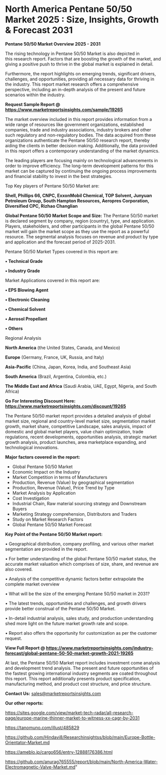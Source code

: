 # North America Pentane 50/50 Market 2025 : Size, Insights, Growth & Forecast 2031

<Strong> Pentane 50/50 Market Overview 2025 - 2031</strong>

The rising technology in Pentane 50/50 Market is also depicted in this research report. Factors that are boosting the growth of the market, and giving a positive push to thrive in the global market is explained in detail.

Furthermore, the report highlights on emerging trends, significant drivers, challenges, and opportunities, providing all necessary data for thriving in the industry. This report market research offers a comprehensive perspective, including an in-depth analysis of the present and future scenarios within the industry.

<strong>Request Sample Report @ <a href=https://www.marketreportsinsights.com/sample/19265>https://www.marketreportsinsights.com/sample/19265</a></strong>

The market overview included in this report provides information from a wide range of resources like government organizations, established companies, trade and industry associations, industry brokers and other such regulatory and non-regulatory bodies. The data acquired from these organizations authenticate the Pentane 50/50 research report, thereby aiding the clients in better decision making. Additionally, the data provided in this report offers a contemporary understanding of the market dynamics.

The leading players are focusing mainly on technological advancements in order to improve efficiency. The long-term development patterns for this market can be captured by continuing the ongoing process improvements and financial stability to invest in the best strategies.

Top Key players of Pentane 50/50 Market are:

<strong>Shell, Phillips 66, CNPC, ExxonMobil Chemical, TOP Solvent, Junyuan Petroleum Group, South Hampton Resources, Aeropres Corporation, Diversified CPC, Rizhao Changlian</strong>

<strong><b>Global Pentane 50/50 Market Scope and Size:</b></strong>
The Pentane 50/50 market is declared segment by company, region (country), type, and application. Players, stakeholders, and other participants in the global Pentane 50/50 market will gain the market scope as they use the report as a powerful resource. The segmental analysis focuses on revenue and product by type and application and the forecast period of 2025-2031.

Pentane 50/50 Market Types covered in this report are:

<strong>• Technical Grade

• Industry Grade</strong>

Market Applications covered in this report are:

<strong>• EPS Blowing Agent

• Electronic Cleaning

• Chemical Solvent

• Aerosol Propellant

• Others</strong> 

Regional Analysis

<strong>North America</strong> (the United States, Canada, and Mexico)

<strong>Europe</strong> (Germany, France, UK, Russia, and Italy)

<strong>Asia-Pacific</strong> (China, Japan, Korea, India, and Southeast Asia)

<strong>South America</strong> (Brazil, Argentina, Colombia, etc.)

<strong>The Middle East and Africa</strong> (Saudi Arabia, UAE, Egypt, Nigeria, and South Africa)

<strong>Go For Interesting Discount Here: <a href=https://www.marketreportsinsights.com/discount/19265>https://www.marketreportsinsights.com/discount/19265</a></strong>

The Pentane 50/50 market report provides a detailed analysis of global market size, regional and country-level market size, segmentation market growth, market share, competitive Landscape, sales analysis, impact of domestic and global market players, value chain optimization, trade regulations, recent developments, opportunities analysis, strategic market growth analysis, product launches, area marketplace expanding, and technological innovations.

<strong><b>Major factors covered in the report:</b></strong>
<ul>
  <li>Global Pentane 50/50 Market </li>
  <li>Economic Impact on the Industry</li>
  <li>Market Competition in terms of Manufacturers</li>
  <li>Production, Revenue (Value) by geographical segmentation</li>
  <li>Production, Revenue (Value), Price Trend by Type</li>
  <li>Market Analysis by Application</li>
  <li>Cost Investigation</li>
  <li>Industrial Chain, Raw material sourcing strategy and Downstream Buyers</li>
  <li>Marketing Strategy comprehension, Distributors and Traders</li>
  <li>Study on Market Research Factors</li>
  <li>Global Pentane 50/50 Market Forecast</li>
</ul>

<strong><b>Key Point of the Pentane 50/50 Market report:</b></strong>

• Geographical distribution, company profiling, and various other market segmentation are provided in the report.

• For better understanding of the global Pentane 50/50 market status, the accurate market valuation which comprises of size, share, and revenue are also covered.

• Analysis of the competitive dynamic factors better extrapolate the complete market overview

• What will be the size of the emerging Pentane 50/50 market in 2031?

• The latest trends, opportunities and challenges, and growth drivers provide better construal of the Pentane 50/50 Market.

• In-detail industrial analysis, sales study, and production understanding shed more light on the future market growth rate and scope.

• Report also offers the opportunity for customization as per the customer request.

<strong><b>View Full Report @ <a href=https://www.marketreportsinsights.com/industry-forecast/global-pentane-50-50-market-growth-2021-19265>https://www.marketreportsinsights.com/industry-forecast/global-pentane-50-50-market-growth-2021-19265</a></b></strong>


At last, the Pentane 50/50 Market report includes investment come analysis and development trend analysis. The present and future opportunities of the fastest growing international industry segments are coated throughout this report. This report additionally presents product specification, manufacturing method, and product cost structure, and price structure.

<strong>Contact Us:</strong>
sales@marketreportsinsights.com

<strong>Our other reports:</strong>

<a href=https://sites.google.com/view/market-tech-radar/all-research-page/europe-marine-thinner-market-to-witness-xx-cagr-by-2031>https://sites.google.com/view/market-tech-radar/all-research-page/europe-marine-thinner-market-to-witness-xx-cagr-by-2031</a>

<a href=https://tanomuno.com/illust/485829>https://tanomuno.com/illust/485829</a>

<a href=https://github.com/Hindavi8/Researchinsightss/blob/main/Europe-Bottle-Orientator-Market.md>https://github.com/Hindavi8/Researchinsightss/blob/main/Europe-Bottle-Orientator-Market.md</a>

<a href=https://ameblo.jp/cargo656/entry-12888176386.html>https://ameblo.jp/cargo656/entry-12888176386.html</a>

<a href=https://github.com/anurag765555/report/blob/main/North-America-Water-Electromagnetic-Valve-Market.md>https://github.com/anurag765555/report/blob/main/North-America-Water-Electromagnetic-Valve-Market.md</a>"

